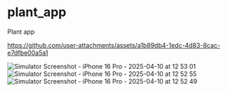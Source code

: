 # plant_app
Plant app


https://github.com/user-attachments/assets/a1b89db4-1edc-4d83-8cac-e7dfbe00a5a1

![Simulator Screenshot - iPhone 16 Pro - 2025-04-10 at 12 53 01](https://github.com/user-attachments/assets/cb1d94b2-8f8e-4b03-9b04-ed334bb3e026)
![Simulator Screenshot - iPhone 16 Pro - 2025-04-10 at 12 52 55](https://github.com/user-attachments/assets/f99f82bc-5297-45dd-a65d-0caccc5f4141)
![Simulator Screenshot - iPhone 16 Pro - 2025-04-10 at 12 52 49](https://github.com/user-attachments/assets/9796e0a1-6b9e-44ff-b75f-198ba0ad27f6)
